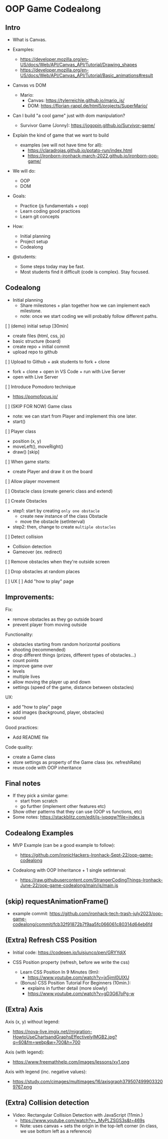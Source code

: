 
# OOP Game Codealong

<!--

Time estimation: 6h (+ on next day we keep doing improvements)


Demo (type of game that we'll be building):
https://ironborn-ironhack-march-2022.github.io/ironborn-oop-game/

-->




## Intro 

- What is Canvas. 
- Examples:
  - https://developer.mozilla.org/en-US/docs/Web/API/Canvas_API/Tutorial/Drawing_shapes
  - https://developer.mozilla.org/en-US/docs/Web/API/Canvas_API/Tutorial/Basic_animations#result


- Canvas vs DOM

  - Mario:
    - Canvas: https://tylerreichle.github.io/mario_js/
    - DOM: https://florian-rappl.de/html5/projects/SuperMario/

- Can I build "a cool game" just with dom manipulation?
  - Survivor Game (Jonny): https://jogopin.github.io/Survivor-game/


- Explain the kind of game that we want to build
  - examples (we will not have time for all): 
    - https://claradrojas.github.io/potato-run/index.html
    - https://ironborn-ironhack-march-2022.github.io/ironborn-oop-game/



- We will do:
  - OOP
  - DOM



- Goals:
  - Practice (js fundamentals + oop)
  - Learn coding good practices 
  - Learn git concepts 


- How:
  - Initial planning
  - Project setup
  - Codealong


- @students: 
  - Some steps today may be fast.
  - Most students find it difficult (code is complex). Stay focused.





## Codealong

- Initial planning 
  - Share milestones + plan together how we can implement each milestone.
  - note: once we start coding we will probably follow different paths.


<!--

@LT:
- first share with them the milestones / goals
- then do the planning together with students.


note: we will use OOP + DOM.


Milestone 1: user can move the player left/right

- GOAL: by lunch break 

Milestone 2: obstacles appearing in the UI + obstacles move
  
- note: for this milestone, it's ok if obstacles appear always at the same position

Milestone 3: detect if there's a collision

Milestone 4: make the game more interesting & fix bugs
  - random position for obstacles
  - prevent player from going outside

-->



[ ] (demo) initial setup [30min]
  
  <!-- 
  
  IMPORTANT: 
  
  - to speed up, tell students to just follow me for this first step 
  - (later, they can clone)

  -->
  
  - create files (html, css, js)
  - basic structure (board)
  - create repo + initial commit
  - upload repo to github

  <!-- also, share live session -->

[ ] Upload to Github + ask students to fork + clone

  - fork + clone + open in VS Code + run with Live Server
  - open with Live Server

[ ] Introduce Pomodoro technique
  - https://pomofocus.io/

[ ] (SKIP FOR NOW) Game class
  - note: we can start from Player and implement this one later.
  - start()

[ ] Player class
  - position (x, y)
  - moveLeft(), moveRight()
  - draw() [skip]
  <!-- consider: add event listeners before drawing ? -->

[ ] When game starts:
  - create Player and draw it on the board

[ ] Allow player movement

[ ] Obstacle class (create generic class and extend)

[ ] Create Obstacles
  - step1: start by creating `only one obstacle`
    - create new instance of the class Obstacle
    - move the obstacle (setInterval)
  - step2: then, change to create `multiple obstacles`

  <!--

  @LT: 
  - to explain these concepts, sometimes it helps to open a new file & create a simplified version of our code.
  - ex. "Enemy" class + "sayHello()" method

  -->


[ ] Detect collision
  - Collision detection
  - Gameover (ex. redirect)

  <!--

  gameover functionality
  - redirect to gameover.html
  - include link to play again


  Recommendation:
  - index.html (instructions)
  - game.html (game)
  - gameover.html


  -->

[ ] Remove obstacles when they're outside screen

[ ] Drop obstacles at random places

[ ] UX
  [ ] Add "how to play" page


## Improvements:

Fix:
- remove obstacles as they go outside board
- prevent player from moving outside

Functionality:
- obstacles starting from random horizontal positions
- shooting (recommended)
- drop different things (prizes, different types of obstacles...)
- count points
- improve game over
- levels
- multiple lives
- allow moving the player up and down
- settings (speed of the game, distance between obstacles)

UX:
- add "how to play" page
- add images (background, player, obstacles)
- sound


Good practices:
- Add README file

Code quality:
- create a Game class
- store settings as property of the Game class (ex. refreshRate)
- reuse code with OOP inheritance 


<!-- 

Other improvements:

- diagonal movement
  -- @todo: create a codepen example

- gameover page: display score (localstorage)
- gameover page: list of max scores (localstorage)

-->



## Final notes
- If they pick a similar game:
  - start from scratch 
  - go further (implement other features etc)
- Show other patterns that they can use (OOP vs functions, etc)
- Some notes: https://stackblitz.com/edit/js-jvpqgw?file=index.js




## Codealong Examples

- MVP Example (can be a good example to follow):
  - https://github.com/ironicHackers-Ironhack-Sept-22/oop-game-codealong

- Codealong with OOP Inheritance + 1 single setInterval:
  - https://raw.githubusercontent.com/StrangerCodingThings-Ironhack-June-22/oop-game-codealong/main/js/main.js



<!--
Pong game codealong (dom + functions) (Jorge):

- https://codepen.io/jorgeberrizbeitia/pen/QWVQeXq

- https://gist.github.com/jorgeberrizbeitia/30a1a846ca837090423e921bf9d173ac

-->


## (skip) requestAnimationFrame()

- example commit: 
https://github.com/ironhack-tech-trash-july2023/oop-game-codealong/commit/fcb32f91872b7f9aa5fc066061c80314d64eb6fd



## (Extra) Refresh CSS Position


  <!-- remember to fork -->
- Initial code: https://codepen.io/luisjunco/pen/GRYYdjX
  <!-- remember to fork -->


- CSS Position property (refresh, before we write the css)
  - Learn CSS Position In 9 Minutes (9m): 
      <!-- @LT: for the game, the first 6min. are enough (the other 3 min are useful: fixed, sticky) -->
    - https://www.youtube.com/watch?v=jx5jmI0UlXU
  - (Bonus) CSS Position Tutorial For Beginners (10min.): 
    - explains in further detail (more slowly)
    - https://www.youtube.com/watch?v=gD3G67oPg-w



## (Extra) Axis

Axis (x, y) without legend: 
- https://nova-live.imgix.net//migration-HowtoUseChartsandGraphsEffectivelyIMGB2.jpg?q=60&fm=webp&w=700&h=700


Axis (with legend): 
- https://www.freemathhelp.com/images/lessons/xy1.png

Axis with legend (inc. negative values):
- https://study.com/cimages/multimages/16/axisgraph3795074999033209767.png


## (Extra) Collision detection

- Video: Rectangular Collision Detection with JavaScript (11min.)
  - https://www.youtube.com/watch?v=_MyPLZSGS3s&t=469s
  - Note: uses canvas + sets the origin in the top-left corner (in class, we use bottom left as a reference)
